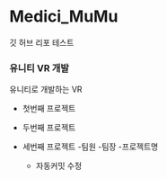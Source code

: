 # Medici_MuMu
깃 허브 리포 테스트

### 유니티 VR  개발

유니티로 개발하는 VR

- 첫번째 프로젝트
- 두번째 프로젝트
- 세번째 프로젝트
  -팀원
  -팀장
  -프로젝트명

  - 자동커밋 수정